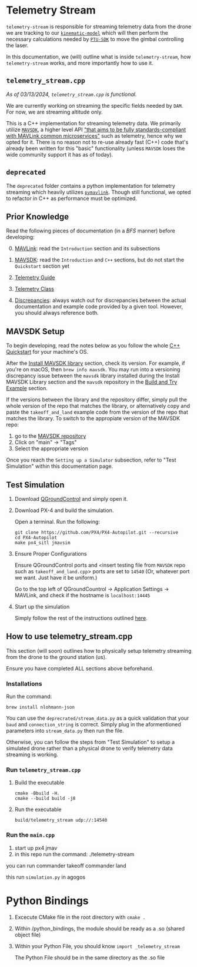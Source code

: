# Telemetry Stream
`telemetry-stream` is responsible for streaming telemetry data from the drone we are tracking to our [`kinematic-model`](https://team-drift.github.io/delphi/kinematic_model/) which will then perform the necessary calculations needed by [`PTU-SDK`](https://team-drift.github.io/delphi/PTU-SDK/) to move the gimbal controlling the laser. 

In this documentation, we (will) outline what is inside `telemetry-stream`, how `telemetry-stream` works, and more importantly how to use it. 


## `telemetry_stream.cpp`
*As of 03/13/2024, `telemetry_stream.cpp` is functional.* 

We are currently working on streaming the specific fields needed by `DAM`. For now, we are streaming altitude only.

This is a C++ implementation for streaming telemetry data. We primarily utilize [`MAVSDK`](https://mavsdk.mavlink.io/main/en/), a higher level API ["that aims to be fully standards-compliant with MAVLink common microservices"](https://mavlink.io/en/about/implementations.html) such as telemetry, hence why we opted for it. There is no reason not to re-use already fast (C++) code that's already been written for this "basic" functionality (unless `MAVSDK` loses the wide community support it has as of today).


## `deprecated`
The `deprecated` folder contains a python implementation for telemetry streaming which heavily utilizes [`pymavlink`](https://github.com/ArduPilot/pymavlink). Though still functional, we opted to refactor in C++ as performance must be optimized.


## Prior Knowledge
Read the following pieces of documentation (in a *BFS* manner) before developing: 

0. [MAVLink](https://mavlink.io/en/): read the `Introduction` section and its subsections

1. [MAVSDK](https://mavsdk.mavlink.io/main/en/): read the `Introduction` and `C++` sections, but do not start the `Quickstart` section yet

2. [Telemetry Guide](https://mavsdk.mavlink.io/main/en/cpp/guide/telemetry.html)

3. [Telemetry Class](https://mavsdk.mavlink.io/main/en/cpp/api_reference/structmavsdk_1_1_telemetry_1_1_acceleration_frd.html)

3. [Discrepancies](https://github.com/mavlink/MAVSDK/issues/2221): always watch out for discrepancies between the actual documentation and example code provided by a given tool. However, you should always reference both.


## MAVSDK Setup
To begin developing, read the notes below as you follow the whole [C++ Quickstart](https://mavsdk.mavlink.io/main/en/cpp/quickstart.html?q=) for your machine's OS.


After the [Install MAVSDK library](https://mavsdk.mavlink.io/main/en/cpp/quickstart.html#install-mavsdk-library) section, check its version. For example, if you're on macOS, then `brew info mavsdk`. You may run into a versioning discrepancy issue between the `mavsdk` library installed during the Install MAVSDK Library section and the `mavsdk` repository in the [Build and Try Example](https://mavsdk.mavlink.io/main/en/cpp/quickstart.html#build_examples) section. 

If the versions between the library and the repository differ, simply pull the whole version of the repo that matches the library, or alternatively  copy and paste the `takeoff_and_land` example code from the version of the repo that matches the library. To switch to the appropiate version of the MAVSDK repo: 
1. go to the [MAVSDK repository](https://github.com/mavlink/MAVSDK) 
2. Click on "main" -> "Tags"
3. Select the appropriate version


Once you reach the `Setting up a Simulator` subsection, refer to "Test Simulation" within this documentation page.

<!-- If you do the latter, you will find a toggle button dedicated to "Apple M1 Macbook users" instructing them to essentially make an x86 terminal. However, it is not possible to duplicate a terminal for OS versions Ventura and beyond. Fortunately, there is [a great workaround](https://stackoverflow.com/questions/74198234/duplication-of-terminal-in-macos-ventura).  -->


## Test Simulation
1. Download [QGroundControl](http://qgroundcontrol.com/downloads/) and simply open it.

2. Download PX-4 and build the simulation.
    
    Open a terminal. Run the following:
    ```
    git clone https://github.com/PX4/PX4-Autopilot.git --recursive
    cd PX4-Autopilot
    make px4_sitl jmavsim
    ```

3. Ensure Proper Configurations 
    
    Ensure QGroundControl ports and \<insert testing file from `MAVSDK` repo such as `takeoff_and_land.cpp`\> ports are set to `14540` (Or, whatever port we want. Just have it be uniform.)

    Go to the top left of QGroundCountrol -> Application Settings -> MAVLink, and check if the hostname is `localhost:14445`


4. Start up the simulation 
    
    Simply follow the rest of the instructions outlined [here](https://mavsdk.mavlink.io/main/en/cpp/quickstart.html#build_examples).


## How to use telemetry_stream.cpp
This section (will soon) outlines how to physically setup telemetry streaming from the drone to the ground station (us).

Ensure you have completed ALL sections above beforehand.

### Installations 
Run the command: 

`brew install nlohmann-json `

You can use the `deprecrated/stream_data.py` as a quick validation that your `baud` and `connection_string` is correct. Simply plug in the aformentioned parameters into `stream_data.py` then run the file. 

Otherwise, you can follow the steps from "Test Simulation" to setup a simulated drone rather than a physical drone to verify telemetry data streaming is working.

### Run `telemetry_stream.cpp`
1. Build the executable
    ```
    cmake -Bbuild -H.
    cmake --build build -j8
    ```
2. Run the executable
    ```
    build/telemetry_stream udp://:14540
    ```

### Run the `main.cpp`

1. start up px4 jmav
2. in this repo run the command:
    ./telemetry-stream 

you can run 
    commander takeoff
    commander land

this run `simulation.py` in agogos

# Python Bindings

1. Excecute CMake file in the root directory with ```cmake .```
2. Within /python_bindings, the module should be ready as a .so (shared object file)
3. Within your Python File, you should know ```import _telemetry_stream```
   
   The Python File should be in the same directory as the .so file

